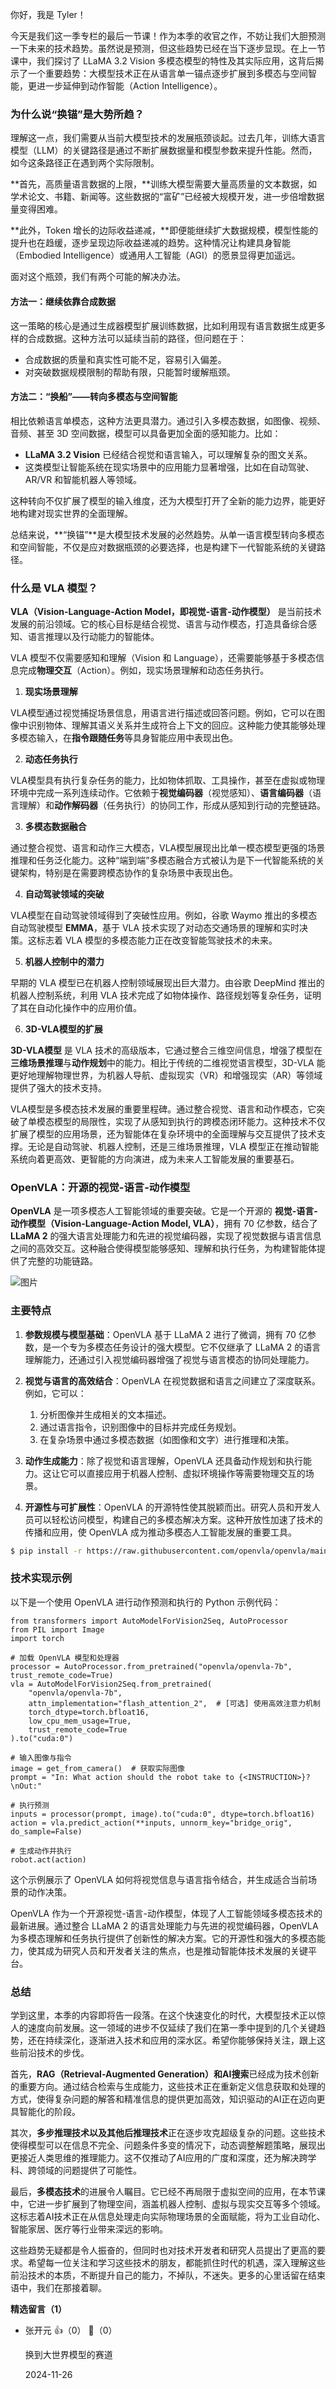 你好，我是 Tyler！

今天是我们这一季专栏的最后一节课！作为本季的收官之作，不妨让我们大胆预测一下未来的技术趋势。虽然说是预测，但这些趋势已经在当下逐步显现。在上一节课中，我们探讨了 LLaMA 3.2 Vision 多模态模型的特性及其实际应用，这背后揭示了一个重要趋势：大模型技术正在从语言单一锚点逐步扩展到多模态与空间智能，更进一步延伸到动作智能（Action Intelligence）。

### 为什么说“换锚”是大势所趋？

理解这一点，我们需要从当前大模型技术的发展瓶颈谈起。过去几年，训练大语言模型（LLM）的关键路径是通过不断扩展数据量和模型参数来提升性能。然而，如今这条路径正在遇到两个实际限制。

**首先，高质量语言数据的上限，**训练大模型需要大量高质量的文本数据，如学术论文、书籍、新闻等。这些数据的“富矿”已经被大规模开发，进一步倍增数据量变得困难。

**此外，Token 增长的边际收益递减，**即便能继续扩大数据规模，模型性能的提升也在趋缓，逐步呈现边际收益递减的趋势。这种情况让构建具身智能（Embodied Intelligence）或通用人工智能（AGI）的愿景显得更加遥远。

面对这个瓶颈，我们有两个可能的解决办法。

#### 方法一：**继续依靠合成数据**

这一策略的核心是通过生成器模型扩展训练数据，比如利用现有语言数据生成更多样的合成数据。这种方法可以延续当前的路径，但问题在于：

- 合成数据的质量和真实性可能不足，容易引入偏差。
- 对突破数据规模限制的帮助有限，只能暂时缓解瓶颈。

#### 方法二：**“换船”——转向多模态与空间智能**

相比依赖语言单模态，这种方法更具潜力。通过引入多模态数据，如图像、视频、音频、甚至 3D 空间数据，模型可以具备更加全面的感知能力。比如：

- **LLaMA 3.2 Vision** 已经结合视觉和语言输入，可以理解复杂的图文关系。
- 这类模型让智能系统在现实场景中的应用能力显著增强，比如在自动驾驶、AR/VR 和智能机器人等领域。

这种转向不仅扩展了模型的输入维度，还为大模型打开了全新的能力边界，能更好地构建对现实世界的全面理解。

总结来说，**“换锚”**是大模型技术发展的必然趋势。从单一语言模型转向多模态和空间智能，不仅是应对数据瓶颈的必要选择，也是构建下一代智能系统的关键路径。

### 什么是 VLA 模型？

**VLA（Vision-Language-Action Model，即视觉-语言-动作模型）** 是当前技术发展的前沿领域。它的核心目标是结合视觉、语言与动作模态，打造具备综合感知、语言推理以及行动能力的智能体。

VLA 模型不仅需要感知和理解（Vision 和 Language），还需要能够基于多模态信息完成**物理交互**（Action）。例如，现实场景理解和动态任务执行。

1. **现实场景理解**

VLA模型通过视觉捕捉场景信息，用语言进行描述或回答问题。例如，它可以在图像中识别物体、理解其语义关系并生成符合上下文的回应。这种能力使其能够处理多模态输入，在**指令跟随任务**等具身智能应用中表现出色。

2. **动态任务执行**

VLA模型具有执行复杂任务的能力，比如物体抓取、工具操作，甚至在虚拟或物理环境中完成一系列连续动作。它依赖于**视觉编码器**（视觉感知）、**语言编码器**（语言理解）和**动作解码器**（任务执行）的协同工作，形成从感知到行动的完整链路。

3. **多模态数据融合**

通过整合视觉、语言和动作三大模态，VLA模型展现出比单一模态模型更强的场景推理和任务泛化能力。这种“端到端”多模态融合方式被认为是下一代智能系统的关键架构，特别是在需要跨模态协作的复杂场景中表现出色。

4. **自动驾驶领域的突破**

VLA模型在自动驾驶领域得到了突破性应用。例如，谷歌 Waymo 推出的多模态自动驾驶模型 **EMMA**，基于 VLA 技术实现了对动态交通场景的理解和实时决策。这标志着 VLA 模型的多模态能力正在改变智能驾驶技术的未来。

5. **机器人控制中的潜力**

早期的 VLA 模型已在机器人控制领域展现出巨大潜力。由谷歌 DeepMind 推出的机器人控制系统，利用 VLA 技术完成了如物体操作、路径规划等复杂任务，证明了其在自动化操作中的应用价值。

6. **3D-VLA模型的扩展**

**3D-VLA模型** 是 VLA 技术的高级版本，它通过整合三维空间信息，增强了模型在**三维场景推理**与**动作规划**中的能力。相比于传统的二维视觉语言模型，3D-VLA 能更好地理解物理世界，为机器人导航、虚拟现实（VR）和增强现实（AR）等领域提供了强大的技术支持。

VLA模型是多模态技术发展的重要里程碑。通过整合视觉、语言和动作模态，它突破了单模态模型的局限性，实现了从感知到执行的跨模态闭环能力。这种技术不仅扩展了模型的应用场景，还为智能体在复杂环境中的全面理解与交互提供了技术支撑。无论是自动驾驶、机器人控制，还是三维场景推理，VLA 模型正在推动智能系统向着更高效、更智能的方向演进，成为未来人工智能发展的重要基石。

### OpenVLA：开源的视觉-语言-动作模型

**OpenVLA** 是一项多模态人工智能领域的重要突破。它是一个开源的 **视觉-语言-动作模型（Vision-Language-Action Model, VLA）**，拥有 70 亿参数，结合了 **LLaMA 2** 的强大语言处理能力和先进的视觉编码器，实现了视觉数据与语言信息之间的高效交互。这种融合使得模型能够感知、理解和执行任务，为构建智能体提供了完整的功能链路。

![图片](https://static001.geekbang.org/resource/image/eb/fe/eb7f96fa56350dc5192a905f65eb0ffe.png?wh=1046x836)

### 主要特点

1. **参数规模与模型基础**：OpenVLA 基于 LLaMA 2 进行了微调，拥有 70 亿参数，是一个专为多模态任务设计的强大模型。它不仅继承了 LLaMA 2 的语言理解能力，还通过引入视觉编码器增强了视觉与语言模态的协同处理能力。
2. **视觉与语言的高效结合**：OpenVLA 在视觉数据和语言之间建立了深度联系。例如，它可以：
   
   1. 分析图像并生成相关的文本描述。
   2. 通过语言指令，识别图像中的目标并完成任务规划。
   3. 在复杂场景中通过多模态数据（如图像和文字）进行推理和决策。
3. **动作生成能力**：除了视觉和语言理解，OpenVLA 还具备动作规划和执行能力。这让它可以直接应用于机器人控制、虚拟环境操作等需要物理交互的场景。
4. **开源性与可扩展性**：OpenVLA 的开源特性使其脱颖而出。研究人员和开发人员可以轻松访问模型，构建自己的多模态解决方案。这种开放性加速了技术的传播和应用，使 OpenVLA 成为推动多模态人工智能发展的重要工具。

```bash
$ pip install -r https://raw.githubusercontent.com/openvla/openvla/main/requirements-min.txt
```

### 技术实现示例

以下是一个使用 OpenVLA 进行动作预测和执行的 Python 示例代码：

```plain
from transformers import AutoModelForVision2Seq, AutoProcessor
from PIL import Image
import torch

# 加载 OpenVLA 模型和处理器
processor = AutoProcessor.from_pretrained("openvla/openvla-7b", trust_remote_code=True)
vla = AutoModelForVision2Seq.from_pretrained(
    "openvla/openvla-7b",
    attn_implementation="flash_attention_2",  # [可选] 使用高效注意力机制
    torch_dtype=torch.bfloat16,
    low_cpu_mem_usage=True,
    trust_remote_code=True
).to("cuda:0")

# 输入图像与指令
image = get_from_camera()  # 获取实际图像
prompt = "In: What action should the robot take to {<INSTRUCTION>}?\nOut:"

# 执行预测
inputs = processor(prompt, image).to("cuda:0", dtype=torch.bfloat16)
action = vla.predict_action(**inputs, unnorm_key="bridge_orig", do_sample=False)

# 生成动作并执行
robot.act(action)
```

这个示例展示了 OpenVLA 如何将视觉信息与语言指令结合，并生成适合当前场景的动作决策。

OpenVLA 作为一个开源视觉-语言-动作模型，体现了人工智能领域多模态技术的最新进展。通过整合 LLaMA 2 的语言处理能力与先进的视觉编码器，OpenVLA 为多模态理解和任务执行提供了创新性的解决方案。它的开源性和强大的多模态能力，使其成为研究人员和开发者关注的焦点，也是推动智能体技术发展的关键平台。

### 总结

学到这里，本季的内容即将告一段落。在这个快速变化的时代，大模型技术正以惊人的速度向前发展。这一领域的进步不仅延续了我们在第一季中提到的几个关键趋势，还在持续深化，逐渐进入技术和应用的深水区。希望你能够保持关注，跟上这些前沿技术的步伐。

首先，**RAG（Retrieval-Augmented Generation）和AI搜索**已经成为技术创新的重要方向。通过结合检索与生成能力，这些技术正在重新定义信息获取和处理的方式，使得复杂问题的解答和精准信息的提供更加高效，知识驱动的AI正在迈向更具智能化的阶段。

其次，**多步推理技术以及其他后推理技术**正在逐步攻克超级复杂的问题。这些技术使得模型可以在信息不完全、问题条件多变的情况下，动态调整解题策略，展现出更接近人类思维的推理能力。这不仅推动了AI应用的广度和深度，还为解决跨学科、跨领域的问题提供了可能性。

最后，**多模态技术**的进展令人瞩目。它已经不再局限于虚拟空间的应用，在本节课中，它进一步扩展到了物理空间，涵盖机器人控制、虚拟与现实交互等多个领域。这标志着AI技术正在从信息处理走向实际物理场景的全面赋能，将为工业自动化、智能家居、医疗等行业带来深远的影响。

这些趋势无疑都是令人振奋的，但同时也对技术开发者和研究人员提出了更高的要求。希望每一位关注和学习这些技术的朋友，都能抓住时代的机遇，深入理解这些前沿技术的本质，不断提升自己的能力，不掉队，不迷失。更多的心里话留在结束语中，我们在那接着聊。
<div><strong>精选留言（1）</strong></div><ul>
<li><span>张开元</span> 👍（0） 💬（0）<p>换到大世界模型的赛道</p>2024-11-26</li><br/>
</ul>